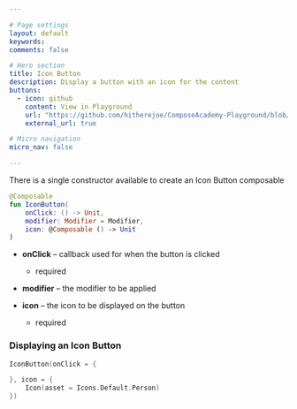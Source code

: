 ```yaml
---

# Page settings
layout: default
keywords:
comments: false

# Hero section
title: Icon Button
description: Display a button with an icon for the content
buttons:
  - icon: github
    content: View in Playground
    url: "https://github.com/hitherejoe/ComposeAcademy-Playground/blob/master/app/src/main/java/co/joebirch/composeplayground/material/iconButton.kt"
    external_url: true

# Micro navigation
micro_nav: false

---
```


There is a single constructor available to create an Icon Button composable

```kotlin
@Composable
fun IconButton(
    onClick: () -> Unit,
    modifier: Modifier = Modifier,
    icon: @Composable () -> Unit
)
```

* **onClick** – callback used for when the button is clicked
  * required

* **modifier** – the modifier to be applied

* **icon** – the icon to be displayed on the button
  * required

### Displaying an Icon Button
  
```kotlin
IconButton(onClick = {

}, icon = {
    Icon(asset = Icons.Default.Person)
})
```
